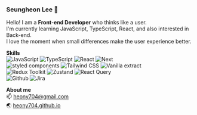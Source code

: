### Seungheon Lee 🌱
Hello! I am a **Front-end Developer** who thinks like a user.  
I'm currently learning JavaScript, TypeScript, React, and also interested in Back-end.  
I love the moment when small differences make the user experience better. 

**Skills**  
![JavaScript](https://img.shields.io/badge/-JavaScript-F7DF1E?style=flat&logo=JavaScript&logoColor=black) 
![TypeScript](https://img.shields.io/badge/-TypeScript-3178C6?style=flat&logo=TypeScript&logoColor=white) 
![React](https://img.shields.io/badge/-React-61DAFB?style=flat&logo=React&logoColor=black) 
![Next](https://img.shields.io/badge/-Next.js-000000?style=flat&logo=nextdotjs&logoColor=white)  
![styled components](https://img.shields.io/badge/-styled_components-DB7093?style=flat&logo=styledcomponents&logoColor=white) 
![Tailwind CSS](https://img.shields.io/badge/-Tailwind_CSS-06B6D4?style=flat&logo=tailwindcss&logoColor=white) 
![Vanilla extract](https://img.shields.io/badge/-vanilla_extract-4DE3F9?style=flat&logoColor=white)  
![Redux Toolkit](https://img.shields.io/badge/-Redux_Toolkit-764ABC?style=flat&logo=redux&logoColor=white) 
![Zustand](https://img.shields.io/badge/Zustand-433E38?style=flat&logoColor=white)
![React Query](https://img.shields.io/badge/React_Query-FF4154?style=flat&logo=reactquery&logoColor=white)  
![Github](https://img.shields.io/badge/Github-181717?style=flat&logo=github&logoColor=white) 
![Jira](https://img.shields.io/badge/Jira-0052CC?style=flat&logo=jira&logoColor=white)  


**About me**  
📫 heony704@gmail.com  
🌏 [heony704.github.io](https://heony704.github.io)
<!-- ✨ [https://about.seungheon-lee](https://heony704.github.io/portfolio/)   -->


<!-- ### Top Langs
[![Top Langs](https://github-readme-stats.vercel.app/api/top-langs/?username=anuraghazra&layout=compact)](https://github.com/anuraghazra/github-readme-stats) -->

<!--
**SeungHe0n/SeungHe0n** is a ✨ _special_ ✨ repository because its `README.md` (this file) appears on your GitHub profile.

Here are some ideas to get you started:

- 🔭 I’m currently working on ...
- 🌱 I’m currently learning ...
- 👯 I’m looking to collaborate on ...
- 🤔 I’m looking for help with ...
- 💬 Ask me about ...
- 📫 How to reach me: ...
- 😄 Pronouns: ...
- ⚡ Fun fact: ...
-->
